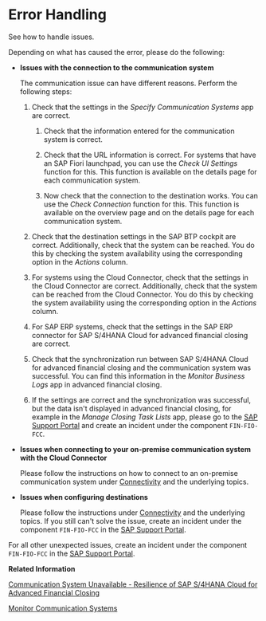 <!-- loioe5eb3d828cca43fcae562532a43c7bbd -->

# Error Handling

See how to handle issues.

Depending on what has caused the error, please do the following:

-   **Issues with the connection to the communication system**

    The communication issue can have different reasons. Perform the following steps:

    1.  Check that the settings in the *Specify Communication Systems* app are correct.

        1.  Check that the information entered for the communication system is correct.

        2.  Check that the URL information is correct. For systems that have an SAP Fiori launchpad, you can use the *Check UI Settings* function for this. This function is available on the details page for each communication system.

        3.  Now check that the connection to the destination works. You can use the *Check Connection* function for this. This function is available on the overview page and on the details page for each communication system.


    2.  Check that the destination settings in the SAP BTP cockpit are correct. Additionally, check that the system can be reached. You do this by checking the system availability using the corresponding option in the *Actions* column.

    3.  For systems using the Cloud Connector, check that the settings in the Cloud Connector are correct. Additionally, check that the system can be reached from the Cloud Connector. You do this by checking the system availability using the corresponding option in the *Actions* column.

    4.  For SAP ERP systems, check that the settings in the SAP ERP connector for SAP S/4HANA Cloud for advanced financial closing are correct.

    5.  Check that the synchronization run between SAP S/4HANA Cloud for advanced financial closing and the communication system was successful. You can find this information in the *Monitor Business Logs* app in advanced financial closing.

    6.  If the settings are correct and the synchronization was successful, but the data isn't displayed in advanced financial closing, for example in the *Manage Closing Task Lists* app, please go to the [SAP Support Portal](https://support.sap.com) and create an incident under the component `FIN-FIO-FCC`.


-   **Issues when connecting to your on-premise communication system with the Cloud Connector**

    Please follow the instructions on how to connect to an on-premise communication system under [Connectivity](../Connectivity/connectivity-200deae.md) and the underlying topics.

-   **Issues when configuring destinations**

    Please follow the instructions under [Connectivity](../Connectivity/connectivity-200deae.md) and the underlying topics. If you still can't solve the issue, create an incident under the component `FIN-FIO-FCC` in the [SAP Support Portal](https://support.sap.com).


For all other unexpected issues, create an incident under the component `FIN-FIO-FCC` in the [SAP Support Portal](https://support.sap.com).

**Related Information**  


[Communication System Unavailable - Resilience of SAP S/4HANA Cloud for Advanced Financial Closing](../Connectivity/communication-system-unavailable-resilience-of-sap-s-4hana-cloud-for-advanced-financial-c-727d2ee.md "Understand how advanced financial closing behaves if a communication system is unavailable.")

[Monitor Communication Systems](../monitor-communication-systems-a215069.md "You use the Monitor Communication Systems app to check the status of your connected communication systems and tackle any issues.")

